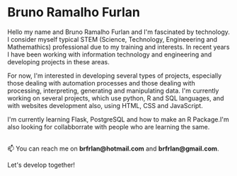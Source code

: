 # Bruno Ramalho Furlan


<p> Hello my name and Bruno Ramalho Furlan and I'm fascinated by technology. 
I consider myself typical STEM (Science, Technology, Engineeering and Mathemathics) professional due to my training and interests. 
In recent years I have been working with information technology and engineering and developing projects in these areas.</p> 
<p>For now, I'm interested in developing several types of projects, especially those dealing with automation processes 
and those dealing with processing, interpreting, generating and manipulating data. 
I'm currently working on several projects, which use python, R and SQL languages, and with websites development also, using HTML, CSS and JavaScript.</p>
<p>I'm currently learning Flask, PostgreSQL and how to make an R Package.I'm also looking for collabborrate with people who are learning the same.</p>
<br>
📫 You can reach me on <strong>brfrlan@hotmail.com</strong> and <strong>brfrlan@gmail.com</strong>.
<br>
<p>Let's develop together!</p>
